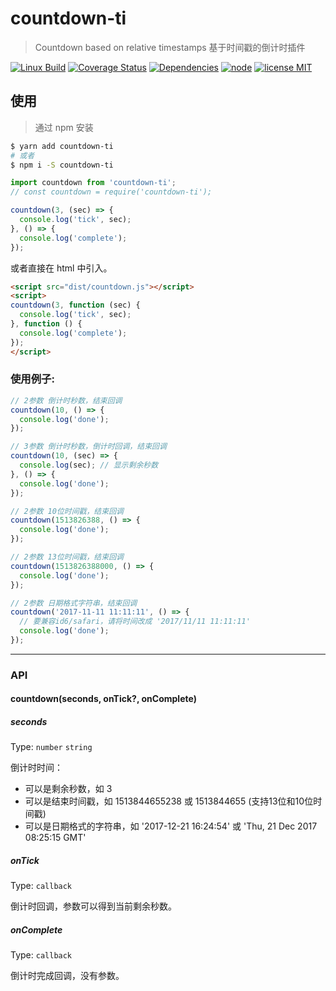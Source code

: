 # countdown-ti

> Countdown based on relative timestamps
> 基于时间戳的倒计时插件

  [![Linux Build][travis-image]][travis-url]
  [![Coverage Status][coveralls-image]][coveralls-url]
  [![Dependencies][dependencies-image]][dependencies-url]
  [![node][node-image]][node-url]
  [![license MIT][license-image]][license-url]

## 使用

> 通过 npm 安装

```sh
$ yarn add countdown-ti
# 或者
$ npm i -S countdown-ti
```

```js
import countdown from 'countdown-ti';
// const countdown = require('countdown-ti');

countdown(3, (sec) => {
  console.log('tick', sec);
}, () => {
  console.log('complete');
});
```

或者直接在 html 中引入。

```html
<script src="dist/countdown.js"></script>
<script>
countdown(3, function (sec) {
  console.log('tick', sec);
}, function () {
  console.log('complete');
});
</script>
```

### 使用例子:

```js
// 2参数 倒计时秒数，结束回调
countdown(10, () => {
  console.log('done');
});

// 3参数 倒计时秒数，倒计时回调，结束回调
countdown(10, (sec) => {
  console.log(sec); // 显示剩余秒数
}, () => {
  console.log('done');
});

// 2参数 10位时间戳，结束回调
countdown(1513826388, () => {
  console.log('done');
});

// 2参数 13位时间戳，结束回调
countdown(1513826388000, () => {
  console.log('done');
});

// 2参数 日期格式字符串，结束回调
countdown('2017-11-11 11:11:11', () => {
  // 要兼容id6/safari，请将时间改成 '2017/11/11 11:11:11'
  console.log('done');
});
```

----

### API

#### countdown(seconds, onTick?, onComplete)

##### seconds

Type: `number` `string`

倒计时时间：
* 可以是剩余秒数，如 3
* 可以是结束时间戳，如 1513844655238 或 1513844655 (支持13位和10位时间戳)
* 可以是日期格式的字符串，如 '2017-12-21 16:24:54' 或 'Thu, 21 Dec 2017 08:25:15 GMT'

##### onTick

Type: `callback`

倒计时回调，参数可以得到当前剩余秒数。

##### onComplete

Type: `callback`

倒计时完成回调，没有参数。


[travis-url]: https://travis-ci.org/52cik/countdown-ti
[travis-image]: https://img.shields.io/travis/52cik/countdown-ti/master.svg?label=linux

[coveralls-url]: https://coveralls.io/github/52cik/countdown-ti?branch=master
[coveralls-image]: https://coveralls.io/repos/52cik/countdown-ti/badge.svg?branch=master&service=github

[license-url]: https://opensource.org/licenses/MIT
[license-image]: https://img.shields.io/badge/license-MIT-blue.svg

[dependencies-url]: https://david-dm.org/52cik/countdown-ti
[dependencies-image]: https://img.shields.io/david/52cik/countdown-ti.svg?style=flat

[node-url]: https://nodejs.org
[node-image]: https://img.shields.io/badge/node-%3E%3D%204-brightgreen.svg
